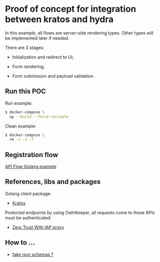# Proof of concept for integration between kratos and hydra

In this example, all flows are server-side rendering types. Other types will be implemented later if needed.

There are 3 stages:

- Initialization and redirect to UI;

- Form rendering;

- Form submission and payload validation.

## Run this POC

Run example:
```bash
$ docker-compose \
  up --build --force-recreate
```

Clean example:
```bash
$ docker-compose \
  rm -s -v -f
```

## Registration flow

[API Flow Golang example](https://www.ory.sh/kratos/docs/next/self-service/flows/user-registration/#registration-with-usernameemail-and-password-1)



## References, libs and packages

Golang client package:

- [Kratos](https://pkg.go.dev/github.com/ory/kratos-client-go)

Protected endpoints by using OathKeeper, all requests come to these APIs must be authenticated.

- [Zero Trust With IAP proxy](https://www.ory.sh/kratos/docs/guides/zero-trust-iap-proxy-identity-access-proxy/)

## How to ...

- [fake json schemas ?](https://json-schema-faker.js.org/)
